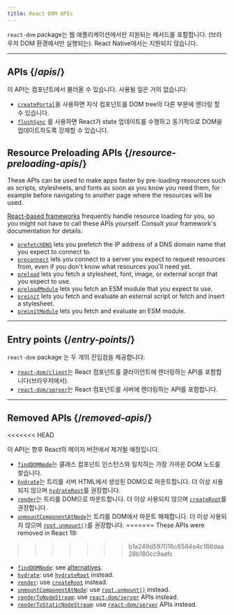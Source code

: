 ```yaml
---
title: React DOM APIs
---
```


<Intro>

`react-dom` package는 웹 애플리케이션에서만 지원되는 메서드를 포함합니다. (브라우저 DOM 환경에서만 실행되는). React Native에서는 지원되지 않습니다.

</Intro>

---

## APIs {/*apis*/}

이 API는 컴포넌트에서 불러올 수 있습니다. 사용될 일은 거의 없습니다:

* [`createPortal`](/reference/react-dom/createPortal)을 사용하면 자식 컴포넌트를 DOM tree의 다른 부분에 렌더링 할 수 있습니다.
* [`flushSync`](/reference/react-dom/flushSync) 를 사용하면 React가 state 업데이트를 수행하고 동기적으로 DOM을 업데이트하도록 강제할 수 있습니다.

## Resource Preloading APIs {/*resource-preloading-apis*/}

These APIs can be used to make apps faster by pre-loading resources such as scripts, stylesheets, and fonts as soon as you know you need them, for example before navigating to another page where the resources will be used.

[React-based frameworks](/learn/start-a-new-react-project) frequently handle resource loading for you, so you might not have to call these APIs yourself. Consult your framework's documentation for details.

* [`prefetchDNS`](/reference/react-dom/prefetchDNS) lets you prefetch the IP address of a DNS domain name that you expect to connect to.
* [`preconnect`](/reference/react-dom/preconnect) lets you connect to a server you expect to request resources from, even if you don't know what resources you'll need yet.
* [`preload`](/reference/react-dom/preload) lets you fetch a stylesheet, font, image, or external script that you expect to use.
* [`preloadModule`](/reference/react-dom/preloadModule) lets you fetch an ESM module that you expect to use.
* [`preinit`](/reference/react-dom/preinit) lets you fetch and evaluate an external script or fetch and insert a stylesheet.
* [`preinitModule`](/reference/react-dom/preinitModule) lets you fetch and evaluate an ESM module.

---

## Entry points {/*entry-points*/}

`react-dom` package 는 두 개의 진입점을 제공합니다:

* [`react-dom/client`](/reference/react-dom/client)는 React 컴포넌트를 클라이언트에 렌더링하는 API를 포함합니다(브라우저에서).
* [`react-dom/server`](/reference/react-dom/server)는 React 컴포넌트를 서버에 렌더링하는 API를 포함합니다.

---

## Removed APIs {/*removed-apis*/}

<<<<<<< HEAD
<Deprecated>

이 API는 향후 React의 메이저 버전에서 제거될 예정입니다.

</Deprecated>

* [`findDOMNode`](/reference/react-dom/findDOMNode)는 클래스 컴포넌트 인스턴스와 일치하는 가장 가까운 DOM 노드를 찾습니다.
* [`hydrate`](/reference/react-dom/hydrate)는 트리를 서버 HTML에서 생성된 DOM으로 마운트합니다. 더 이상 사용되지 않으며 [`hydrateRoot`](/reference/react-dom/client/hydrateRoot)를 권장합니다.
* [`render`](/reference/react-dom/render)는 트리를 DOM으로 마운트합니다. 더 이상 사용되지 않으며 [`createRoot`](/reference/react-dom/client/createRoot)를 권장합니다.
* [`unmountComponentAtNode`](/reference/react-dom/unmountComponentAtNode)는 트리를 DOM에서 마운트 해제합니다. 더 이상 사용되지 않으며 [`root.unmount()`](/reference/react-dom/client/createRoot#root-unmount)를 권장합니다.
=======
These APIs were removed in React 19:
>>>>>>> b1a249d597016c6584e4c186daa28b180cc9aafc

* [`findDOMNode`](https://18.react.dev/reference/react-dom/findDOMNode): see [alternatives](https://18.react.dev/reference/react-dom/findDOMNode#alternatives).
* [`hydrate`](https://18.react.dev/reference/react-dom/hydrate): use [`hydrateRoot`](/reference/react-dom/client/hydrateRoot) instead.
* [`render`](https://18.react.dev/reference/react-dom/render): use [`createRoot`](/reference/react-dom/client/createRoot) instead.
* [`unmountComponentAtNode`](/reference/react-dom/unmountComponentAtNode): use [`root.unmount()`](/reference/react-dom/client/createRoot#root-unmount) instead.
* [`renderToNodeStream`](https://18.react.dev/reference/react-dom/server/renderToNodeStream): use [`react-dom/server`](/reference/react-dom/server) APIs instead.
* [`renderToStaticNodeStream`](https://18.react.dev/reference/react-dom/server/renderToStaticNodeStream): use [`react-dom/server`](/reference/react-dom/server) APIs instead.
